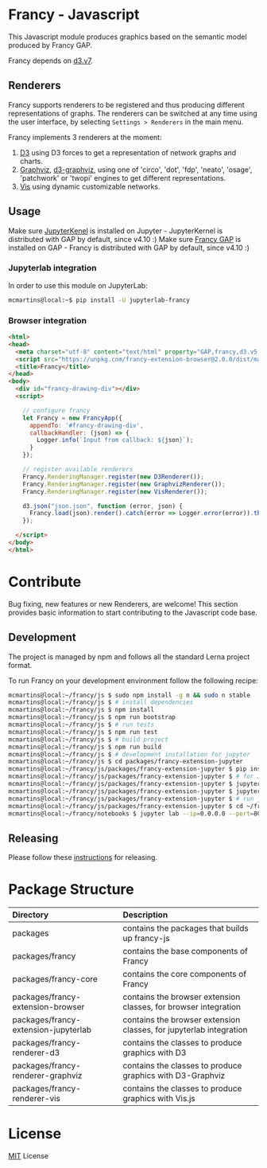 # Francy - Javascript

This Javascript module produces graphics based on the semantic model produced by Francy GAP.

Francy depends on [d3.v7](https://d3js.org/).

## Renderers

Francy supports renderers to be registered and thus producing different representations of graphs.
The renderers can be switched at any time using the user interface, by selecting `Settings > Renderers` in the main menu.

Francy implements 3 renderers at the moment:

1. [D3](https://d3js.org/) using D3 forces to get a representation of network graphs and charts.
2. [Graphviz](https://www.graphviz.org/), [d3-graphviz](https://github.com/magjac/d3-graphviz), using one of 'circo', 'dot', 'fdp', 'neato', 'osage', 'patchwork' or 'twopi' engines to get different representations.
3. [Vis](http://visjs.org/) using dynamic customizable networks.

## Usage

Make sure [JupyterKenel](https://github.com/gap-packages/JupyterKernel) is installed on Jupyter - JupyterKernel is distributed with GAP by default, since v4.10 :)
Make sure [Francy GAP](/) is installed on GAP - Francy is distributed with GAP by default, since v4.10 :)

### Jupyterlab integration

In order to use this module on JupyterLab:

```bash
mcmartins@local:~$ pip install -U jupyterlab-francy
```

### Browser integration

```html
<html>
<head>
  <meta charset="utf-8" content="text/html" property="GAP,francy,d3.v5,graphviz,vis">
  <script src="https://unpkg.com/francy-extension-browser@2.0.0/dist/main.js"></script>
  <title>Francy</title>
</head>
<body>
  <div id="francy-drawing-div"></div>
  <script>

    // configure francy
    let Francy = new FrancyApp({ 
      appendTo: '#francy-drawing-div', 
      callbackHandler: (json) => {
        Logger.info(`Input from callback: ${json}`);
      }
    });

    // register available renderers
    Francy.RenderingManager.register(new D3Renderer());
    Francy.RenderingManager.register(new GraphvizRenderer());
    Francy.RenderingManager.register(new VisRenderer());

    d3.json("json.json", function (error, json) {
      Francy.load(json).render().catch(error => Logger.error(error)).then(element => Logger.info('Do whatever with me:', element));
    });

  </script>
</body>
</html>
```

# Contribute

Bug fixing, new features or new Renderers, are welcome! 
This section provides basic information to start contributing to the Javascript code base.

## Development

The project is managed by npm and follows all the standard Lerna project format.

To run Francy on your development environment follow the following recipe:

```bash
mcmartins@local:~/francy/js $ sudo npm install -g n && sudo n stable
mcmartins@local:~/francy/js $ # install dependencies
mcmartins@local:~/francy/js $ npm install
mcmartins@local:~/francy/js $ npm run bootstrap
mcmartins@local:~/francy/js $ # run tests
mcmartins@local:~/francy/js $ npm run test
mcmartins@local:~/francy/js $ # build project
mcmartins@local:~/francy/js $ npm run build
mcmartins@local:~/francy/js $ # development installation for jupyter
mcmartins@local:~/francy/js $ cd packages/francy-extension-jupyter
mcmartins@local:~/francy/js/packages/francy-extension-jupyter $ pip install -e .
mcmartins@local:~/francy/js/packages/francy-extension-jupyter $ # for JupyterLab
mcmartins@local:~/francy/js/packages/francy-extension-jupyter $ jupyter labextension link
mcmartins@local:~/francy/js/packages/francy-extension-jupyter $ jupyter lab --watch
mcmartins@local:~/francy/js/packages/francy-extension-jupyter $ # run jupyter locally
mcmartins@local:~/francy/js/packages/francy-extension-jupyter $ cd ~/francy/notebooks
mcmartins@local:~/francy/notebooks $ jupyter lab --ip=0.0.0.0 --port=8080 --no-browser
```

## Releasing

Please follow these [instructions](/RELEASE.md) for releasing.

# Package Structure

| Directory                            | Description                                                        |
|:-------------------------------------|:-------------------------------------------------------------------|
| packages                             | contains the packages that builds up francy-js                     |
| packages/francy                      | contains the base components of Francy                             |
| packages/francy-core                 | contains the core components of Francy                             |
| packages/francy-extension-browser    | contains the browser extension classes, for browser integration    |
| packages/francy-extension-jupyterlab | contains the browser extension classes, for jupyterlab integration |
| packages/francy-renderer-d3          | contains the classes to produce graphics with D3                   |
| packages/francy-renderer-graphviz    | contains the classes to produce graphics with D3-Graphviz          |
| packages/francy-renderer-vis         | contains the classes to produce graphics with Vis.js               |

# License

[MIT](LICENSE) License

